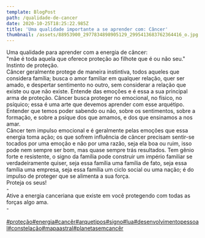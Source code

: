 ```yaml
---
template: BlogPost
path: /qualidade-de-cancer
date: 2020-10-25T18:25:22.985Z
title: 'Uma qualidade importante a se aprender com: Câncer'
thumbnail: /assets/88953900_2977834898905129_2995413683762364416_o.jpg
---
```

<!--StartFragment-->

Uma qualidade para aprender com a energia de câncer:\
"mãe é toda aquela que oferece proteção ao filhote que é ou não seu." Instinto de proteção.\
Câncer geralmente protege de maneira instintiva, todos aqueles que considera família; busca o amor familiar em qualquer relação, quer ser amado, e despertar sentimento no outro, sem considerar a relação que existe ou que não existe. Entende das emoções e é essa a sua principal arma de proteção. Câncer busca proteger no emocional, no físico, no psíquico; essa é uma arte que devemos aprender com esse arquétipo. Entender que temos poder sabendo ou não, sobre os sentimentos, sobre a formação, e sobre a psíque dos que amamos, e dos que ensinamos a nos amar.\
Câncer tem impulso emocional e é geralmente pelas emoções que essa energia toma ação; os que sofrem influência de câncer precisam sentir-se tocados por uma emoção e não por uma razão, seja ela boa ou ruim, isso pode nem sempre ser bom, mas quase sempre trás resultados. Tem gênio forte e resistente, o signo da família pode construir um império familiar se verdadeiramente quiser, seja essa família uma família de fato, seja essa família uma empresa, seja essa família um ciclo social ou uma nação; é do impulso de proteger que se alimenta a sua força.\
Proteja os seus!\
-\
Ative a energia canceriana que existe em você protegendo com todas as forças algo ama.\
-\
\
[\#proteção](https://www.instagram.com/explore/tags/prote%C3%A7%C3%A3o/)[\#energia](https://www.instagram.com/explore/tags/energia/)[\#cancêr](https://www.instagram.com/explore/tags/canc%C3%AAr/)[\#arquetipos](https://www.instagram.com/explore/tags/arquetipos/)[\#signo](https://www.instagram.com/explore/tags/signo/)[\#lua](https://www.instagram.com/explore/tags/lua/)[\#desenvolvimentopessoal](https://www.instagram.com/explore/tags/desenvolvimentopessoal/)[\#constelação](https://www.instagram.com/explore/tags/constela%C3%A7%C3%A3o/)[\#mapaastral](https://www.instagram.com/explore/tags/mapaastral/)[\#planetasemcancêr](https://www.instagram.com/explore/tags/planetasemcanc%C3%AAr/)

<!--EndFragment-->
